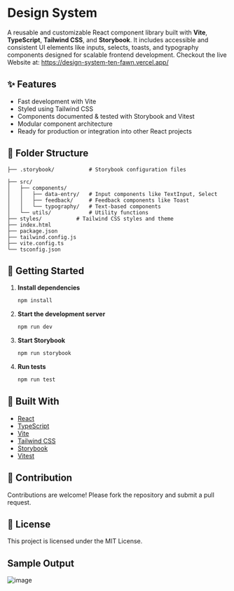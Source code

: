 # Design System

A reusable and customizable React component library built with **Vite**, **TypeScript**, **Tailwind CSS**, and **Storybook**. It includes accessible and consistent UI elements like inputs, selects, toasts, and typography components designed for scalable frontend development. 
Checkout the live Website at: https://design-system-ten-fawn.vercel.app/

## ✨ Features

-  Fast development with Vite
-  Styled using Tailwind CSS
-  Components documented & tested with Storybook and Vitest
-  Modular component architecture
-  Ready for production or integration into other React projects

## 📁 Folder Structure

```
├── .storybook/           # Storybook configuration files

├── src/
│   ├── components/
│   │   ├── data-entry/   # Input components like TextInput, Select
│   │   ├── feedback/     # Feedback components like Toast
│   │   └── typography/   # Text-based components 
│   └── utils/            # Utility functions 
├── styles/           # Tailwind CSS styles and theme
├── index.html
├── package.json
├── tailwind.config.js
├── vite.config.ts
└── tsconfig.json
```

## 🚀 Getting Started

1. **Install dependencies**  
   ```bash
   npm install
   ```

2. **Start the development server**  
   ```bash
   npm run dev
   ```

3. **Start Storybook**  
   ```bash
   npm run storybook
   ```

4. **Run tests**  
   ```bash
   npm run test
   ```

## 🧱 Built With

- [React](https://reactjs.org/)
- [TypeScript](https://www.typescriptlang.org/)
- [Vite](https://vitejs.dev/)
- [Tailwind CSS](https://tailwindcss.com/)
- [Storybook](https://storybook.js.org/)
- [Vitest](https://vitest.dev/)

## 🤝 Contribution

Contributions are welcome! Please fork the repository and submit a pull request.

## 📄 License

This project is licensed under the MIT License.

## Sample Output
![image](https://github.com/user-attachments/assets/73a11473-d10c-4b48-b1af-e991386d2e5d)
